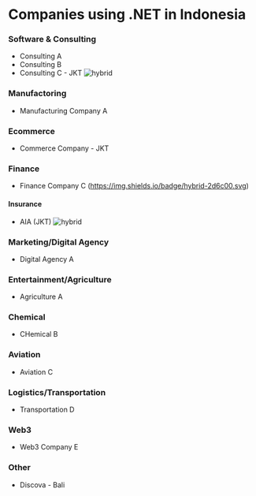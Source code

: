 # Companies using .NET in Indonesia

### Software & Consulting
- Consulting A
- Consulting B
- Consulting C - JKT ![hybrid](https://img.shields.io/badge/hybrid-2d6c00.svg)

### Manufactoring
- Manufacturing Company A

### Ecommerce 
- Commerce Company - JKT

### Finance
- Finance Company C (https://img.shields.io/badge/hybrid-2d6c00.svg)

#### Insurance
- AIA (JKT) ![hybrid](https://img.shields.io/badge/hybrid-2d6c00.svg)

### Marketing/Digital Agency
- Digital Agency A

### Entertainment/Agriculture
- Agriculture A
  
### Chemical
- CHemical B

### Aviation
- Aviation C
  
### Logistics/Transportation
- Transportation D

### Web3
- Web3 Company E

### Other
- Discova - Bali
